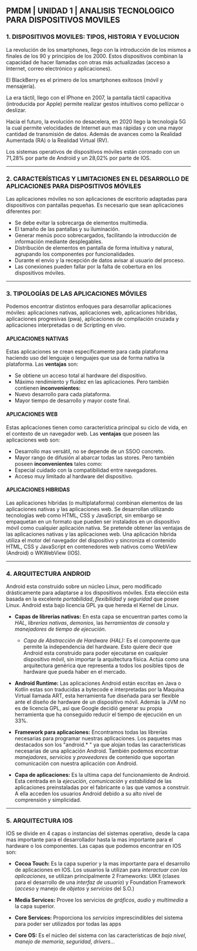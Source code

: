 ## PMDM | UNIDAD 1 | ANALISIS TECNOLOGICO PARA DISPOSITIVOS MOVILES

###   1. DISPOSITIVOS MOVILES: TIPOS, HISTORIA Y EVOLUCION
La revolución de los smartphones, llego con la introducción de los mismos a finales de los 90 y principios de los 2000. Estos dispositivos combinan la capacidad de hacer llamadas con otras más actualizadas (acceso a Internet, correo electrónico y aplicaciones). 

El BlackBerry es el primero de los smartphones exitosos (móvil y mensajería).

La era táctil, llego con el IPhone en 2007, la pantalla táctil capacitiva (introducida por Apple) permite realizar gestos intuitivos como pellizcar o deslizar.

Hacia el futuro, la evolución no desacelera, en 2020 llego la tecnología 5G la cual permite velocidades de Internet aun mas rápidas y con una mayor cantidad de transmisión de datos. Además de avances como la Realidad Aumentada (RA) o la Realidad Virtual (RV).

Los sistemas operativos de dispositivos móviles están coronado con un 71,28% por parte de Android y un 28,02% por parte de IOS.

-----------------------------
###   2. CARACTERÍSTICAS Y LIMITACIONES EN EL DESARROLLO DE APLICACIONES PARA DISPOSITIVOS MÓVILES
Las aplicaciones móviles no son aplicaciones de escritorio adaptadas para dispositivos con pantallas pequeñas. Es necesario que sean aplicaciones diferentes por:
- Se debe evitar la sobrecarga de elementos multimedia.
- El tamaño de las pantallas y su iluminación.
- Generar menús poco sobrecargados, facilitando la introducción de información mediante desplegables.
- Distribución de elementos en pantalla de forma intuitiva y natural, agrupando los componentes por funcionalidades.
- Durante el envio y la recepción de datos avisar al usuario del proceso.
- Las conexiones pueden fallar por la falta de cobertura en los dispositivos móviles.

--------------------
###   3. TIPOLOGÍAS DE LAS APLICACIONES MÓVILES
Podemos encontrar distintos enfoques para desarrollar aplicaciones móviles: aplicaciones nativas, aplicaciones web, aplicaciones hibridas, aplicaciones progresivas (pwa), aplicaciones de compilación cruzada y aplicaciones interpretadas o de Scripting en vivo.
#### APLICACIONES NATIVAS
Estas aplicaciones se crean específicamente para cada plataforma haciendo uso del lenguaje o lenguajes que usa de forma nativa la plataforma. 
Las **ventajas** son:
- Se obtiene un acceso total al hardware del dispositivo.
- Máximo rendimiento y fluidez en las aplicaciones.
Pero también contienen **inconvenientes:**
- Nuevo desarrollo para cada plataforma.
- Mayor tiempo de desarrollo y mayor coste final.
#### APLICACIONES WEB
Estas aplicaciones tienen como característica principal su ciclo de vida, en el contexto de un navegador web.
Las **ventajas** que poseen las aplicaciones web son:
- Desarrollo mas versátil, no se depende de un SSOO concreto.
- Mayor rango de difusión al abarcar todas las stores.
Pero también poseen **inconvenientes** tales como:
- Especial cuidado con la compatibilidad entre navegadores.
- Acceso muy limitado al hardware del dispositivo.
#### APLICACIONES HIBRIDAS
Las aplicaciones hibridas (o multiplataforma) combinan elementos de las aplicaciones nativas y las aplicaciones web. Se desarrollan utilizando tecnologías web como HTML, CSS y JavaScript, sin embargo se empaquetan en un formato que pueden ser instalados en un dispositivo móvil como cualquier aplicación nativa.
Se pretende obtener las ventajas de las aplicaciones nativas y las aplicaciones web. Una aplicación hibrida utiliza el motor del navegador del dispositivo y sincroniza el contenido HTML, CSS y JavaScript en contenedores web nativos como WebView (Android) o WKWebView (IOS).

-----------
###   4. ARQUITECTURA ANDROID
Android esta construido sobre un núcleo Linux, pero modificado drásticamente para adaptarse a los dispositivos móviles. Esta elección esta basada en la excelente *portabilidad*, *flexibilidad* y *seguridad* que posee Linux. Android esta bajo licencia GPL ya que hereda el Kernel de Linux.

- **Capas de librerías nativas:** En esta capa se encuentran partes como la *HAL*, *librerías nativas*, *demonios*, las *herramientas de consola* y *manejadores de tiempo de ejecución*. 
	- *Capa de Abstracción de Hardware (HAL):* Es el componente que permite la independencia del hardware. Esto quiere decir que Android esta construido para poder ejecutarse en cualquier dispositivo móvil, sin importar la arquitectura física. Actúa como una arquitectura genérica que representa a todos los posibles tipos de hardware que pueda haber en el mercado.

- **Android Runtime:** Las aplicaciones Android están escritas en Java o Kotlin estas son traducidas a bytecode e interpretadas por la Maquina Virtual llamada ART, esta herramienta fue diseñada para ser flexible ante el diseño de hardware de un dispositivo móvil. Además la JVM no es de licencia GPL, así que Google decidió generar su propia herramienta que ha conseguido reducir el tiempo de ejecución en un 33%.

- **Framework para aplicaciones:** Encontramos todas las librerías necesarias para programar nuestras aplicaciones. Los paquetes mas destacados son los "android.* " ya que alojan todas las características necesarias de una aplicación Android. También podemos encontrar *manejadores*, *servicios* y *proveedores* de contenido que soportan comunicación con nuestra aplicación con Android.

- **Capa de aplicaciones:** Es la ultima capa del funcionamiento de Android. Esta centrada en la *ejecución*, *comunicación* y *estabilidad* de las aplicaciones preinstaladas por el fabricante o las que vamos a construir. A ella acceden los usuarios Android debido a su alto nivel de comprensión y simplicidad.
------------------

###   5. ARQUITECTURA IOS
IOS se divide en 4 capas o instancias del sistemas operativo, desde la capa mas importante para el desarrollador hasta la mas importante para el hardware o los componentes. Las capas que podemos encontrar en IOS son:

- **Cocoa Touch:** Es la capa superior y la mas importante para el desarrollo de aplicaciones en IOS. Los usuarios la utilizan para *interactuar con las aplicaciones*, se utilizan principalmente 2 Frameworks: UIKit (clases para el desarrollo de una *interfaz de usuario*) y Foundation Framework (*acceso* y manejo de *objetos* y *servicios* del S.O.)

- **Media Services:** Provee los servicios de *gráficos*, *audio* y *multimedia* a la capa superior.

- **Core Services:** Proporciona los *servicios* imprescindibles del sistema para poder ser utilizados por todas las apps

- **Core OS:** Es el núcleo del sistema con las características de *bajo nivel*, *manejo de memoria*, *seguridad*, *drivers*...
